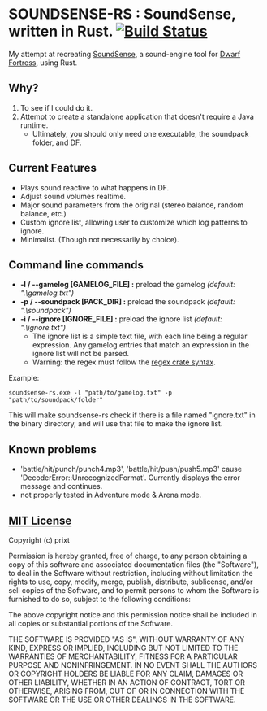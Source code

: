 # SOUNDSENSE-RS : SoundSense, written in Rust. [![Build Status](https://travis-ci.org/prixt/soundsense-rs.svg?branch=master)](https://travis-ci.org/prixt/soundsense-rs)
My attempt at recreating [SoundSense](http://df.zweistein.cz/soundsense/), a sound-engine tool for [Dwarf Fortress](http://www.bay12games.com/dwarves/), using Rust.

## Why?
1. To see if I could do it.
2. Attempt to create a standalone application that doesn't require a Java runtime.
   * Ultimately, you should only need one executable, the soundpack folder, and DF.

## Current Features
* Plays sound reactive to what happens in DF.
* Adjust sound volumes realtime.
* Major sound parameters from the original (stereo balance, random balance, etc.)
* Custom ignore list, allowing user to customize which log patterns to ignore.
* Minimalist. (Though not necessarily by choice).

## Command line commands
* __-l / --gamelog [GAMELOG_FILE] :__ preload the gamelog _(default: ".\gamelog.txt")_
* __-p / --soundpack [PACK_DIR] :__ preload the soundpack _(default: ".\soundpack")_
* __-i / --ignore [IGNORE_FILE] :__ preload the ignore list _(default: ".\ignore.txt")_
    * The ignore list is a simple text file, with each line being a regular expression. Any gamelog entries that match an expression in the ignore list will not be parsed.
    * Warning: the regex must follow the [regex crate syntax](https://docs.rs/regex/#syntax).


Example:

    soundsense-rs.exe -l "path/to/gamelog.txt" -p "path/to/soundpack/folder"
This will make soundsense-rs check if there is a file named "ignore.txt" in the binary directory, and will use that file to make the ignore list.

## Known problems
* 'battle/hit/punch/punch4.mp3', 'battle/hit/push/push5.mp3' cause 'DecoderError::UnrecognizedFormat'. Currently displays the error message and continues.
* not properly tested in Adventure mode & Arena mode.

## [MIT License](./LICENSE)

Copyright (c) prixt

Permission is hereby granted, free of charge, to any person obtaining a copy
of this software and associated documentation files (the "Software"), to deal
in the Software without restriction, including without limitation the rights
to use, copy, modify, merge, publish, distribute, sublicense, and/or sell
copies of the Software, and to permit persons to whom the Software is
furnished to do so, subject to the following conditions:

The above copyright notice and this permission notice shall be included in all
copies or substantial portions of the Software.

THE SOFTWARE IS PROVIDED "AS IS", WITHOUT WARRANTY OF ANY KIND, EXPRESS OR
IMPLIED, INCLUDING BUT NOT LIMITED TO THE WARRANTIES OF MERCHANTABILITY,
FITNESS FOR A PARTICULAR PURPOSE AND NONINFRINGEMENT. IN NO EVENT SHALL THE
AUTHORS OR COPYRIGHT HOLDERS BE LIABLE FOR ANY CLAIM, DAMAGES OR OTHER
LIABILITY, WHETHER IN AN ACTION OF CONTRACT, TORT OR OTHERWISE, ARISING FROM,
OUT OF OR IN CONNECTION WITH THE SOFTWARE OR THE USE OR OTHER DEALINGS IN THE
SOFTWARE.